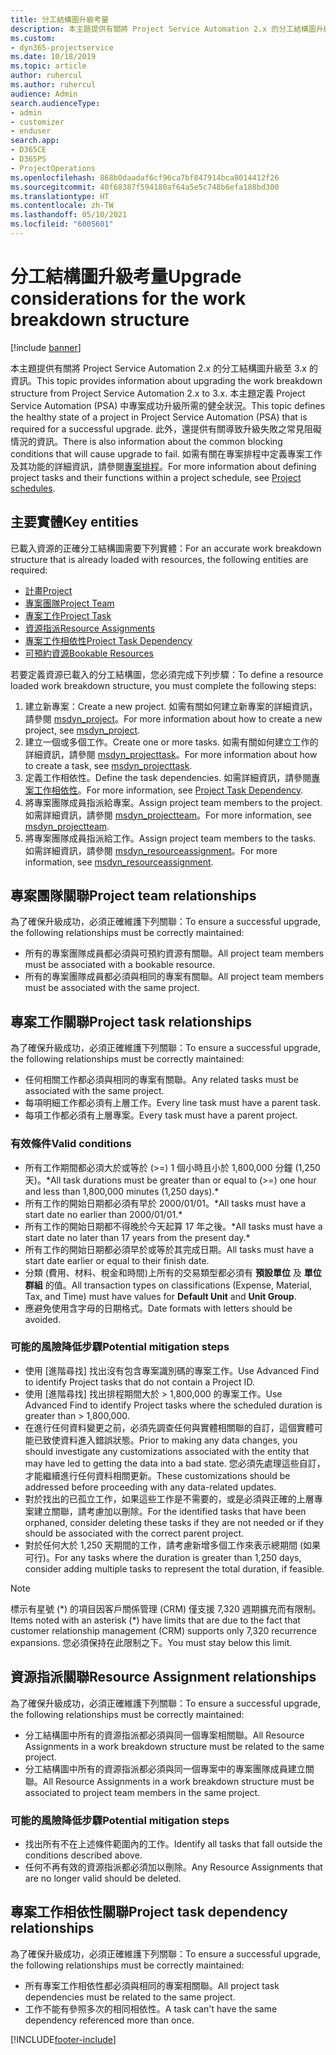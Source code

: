 ```yaml
---
title: 分工結構圖升級考量
description: 本主題提供有關將 Project Service Automation 2.x 的分工結構圖升級至 3.x 的資訊。
ms.custom:
- dyn365-projectservice
ms.date: 10/18/2019
ms.topic: article
author: ruhercul
ms.author: ruhercul
audience: Admin
search.audienceType:
- admin
- customizer
- enduser
search.app:
- D365CE
- D365PS
- ProjectOperations
ms.openlocfilehash: 868b0daadaf6cf96ca7bf847914bca8014412f26
ms.sourcegitcommit: 40f68387f594180af64a5e5c748b6efa188bd300
ms.translationtype: HT
ms.contentlocale: zh-TW
ms.lasthandoff: 05/10/2021
ms.locfileid: "6005601"
---
```

# <a name="upgrade-considerations-for-the-work-breakdown-structure"></a><span data-ttu-id="f20db-103">分工結構圖升級考量</span><span class="sxs-lookup"><span data-stu-id="f20db-103">Upgrade considerations for the work breakdown structure</span></span>

[!include [banner](../includes/psa-now-project-operations.md)]

<span data-ttu-id="f20db-104">本主題提供有關將 Project Service Automation 2.x 的分工結構圖升級至 3.x 的資訊。</span><span class="sxs-lookup"><span data-stu-id="f20db-104">This topic provides information about upgrading the work breakdown structure from Project Service Automation 2.x to 3.x.</span></span> <span data-ttu-id="f20db-105">本主題定義 Project Service Automation (PSA) 中專案成功升級所需的健全狀況。</span><span class="sxs-lookup"><span data-stu-id="f20db-105">This topic defines the healthy state of a project in Project Service Automation (PSA) that is required for a successful upgrade.</span></span> <span data-ttu-id="f20db-106">此外，還提供有關導致升級失敗之常見阻礙情況的資訊。</span><span class="sxs-lookup"><span data-stu-id="f20db-106">There is also information about the common blocking conditions that will cause upgrade to fail.</span></span> <span data-ttu-id="f20db-107">如需有關在專案排程中定義專案工作及其功能的詳細資訊，請參閱[專案排程](project-creating.md)。</span><span class="sxs-lookup"><span data-stu-id="f20db-107">For more information about defining project tasks and their functions within a project schedule, see [Project schedules](project-creating.md).</span></span>

## <a name="key-entities"></a><span data-ttu-id="f20db-108">主要實體</span><span class="sxs-lookup"><span data-stu-id="f20db-108">Key entities</span></span>
<span data-ttu-id="f20db-109">已載入資源的正確分工結構圖需要下列實體：</span><span class="sxs-lookup"><span data-stu-id="f20db-109">For an accurate work breakdown structure that is already loaded with resources, the following entities are required:</span></span>

- [<span data-ttu-id="f20db-110">計畫</span><span class="sxs-lookup"><span data-stu-id="f20db-110">Project</span></span>](/dynamics365/customerengagement/on-premises/developer/entities/msdyn_project)
- [<span data-ttu-id="f20db-111">專案團隊</span><span class="sxs-lookup"><span data-stu-id="f20db-111">Project Team</span></span>](/dynamics365/customerengagement/on-premises/developer/entities/msdyn_projectteam)
- [<span data-ttu-id="f20db-112">專案工作</span><span class="sxs-lookup"><span data-stu-id="f20db-112">Project Task</span></span>](/dynamics365/customerengagement/on-premises/developer/entities/msdyn_projecttask)
- [<span data-ttu-id="f20db-113">資源指派</span><span class="sxs-lookup"><span data-stu-id="f20db-113">Resource Assignments</span></span>](/dynamics365/customerengagement/on-premises/developer/entities/msdyn_resourceassignment)
- [<span data-ttu-id="f20db-114">專案工作相依性</span><span class="sxs-lookup"><span data-stu-id="f20db-114">Project Task Dependency</span></span>](/dynamics365/customerengagement/on-premises/developer/entities/msdyn_projecttaskdependency)
- [<span data-ttu-id="f20db-115">可預約資源</span><span class="sxs-lookup"><span data-stu-id="f20db-115">Bookable Resources</span></span>](/dynamics365/customerengagement/on-premises/developer/entities/bookableresource)

<span data-ttu-id="f20db-116">若要定義資源已載入的分工結構圖，您必須完成下列步驟：</span><span class="sxs-lookup"><span data-stu-id="f20db-116">To define a resource loaded work breakdown structure, you must complete the following steps:</span></span>

1. <span data-ttu-id="f20db-117">建立新專案：</span><span class="sxs-lookup"><span data-stu-id="f20db-117">Create a new project.</span></span> <span data-ttu-id="f20db-118">如需有關如何建立新專案的詳細資訊，請參閱 [msdyn_project](/dynamics365/customerengagement/on-premises/developer/entities/msdyn_project)。</span><span class="sxs-lookup"><span data-stu-id="f20db-118">For more information about how to create a new project, see [msdyn_project](/dynamics365/customerengagement/on-premises/developer/entities/msdyn_project).</span></span>
2. <span data-ttu-id="f20db-119">建立一個或多個工作。</span><span class="sxs-lookup"><span data-stu-id="f20db-119">Create one or more tasks.</span></span> <span data-ttu-id="f20db-120">如需有關如何建立工作的詳細資訊，請參閱 [msdyn_projecttask](/dynamics365/customerengagement/on-premises/developer/entities/msdyn_projecttask)。</span><span class="sxs-lookup"><span data-stu-id="f20db-120">For more information about how to create a task, see [msdyn_projecttask](/dynamics365/customerengagement/on-premises/developer/entities/msdyn_projecttask).</span></span>
3. <span data-ttu-id="f20db-121">定義工作相依性。</span><span class="sxs-lookup"><span data-stu-id="f20db-121">Define the task dependencies.</span></span> <span data-ttu-id="f20db-122">如需詳細資訊，請參閱[專案工作相依性](/dynamics365/customerengagement/on-premises/developer/entities/msdyn_projecttaskdependency)。</span><span class="sxs-lookup"><span data-stu-id="f20db-122">For more information, see [Project Task Dependency](/dynamics365/customerengagement/on-premises/developer/entities/msdyn_projecttaskdependency).</span></span>
4. <span data-ttu-id="f20db-123">將專案團隊成員指派給專案。</span><span class="sxs-lookup"><span data-stu-id="f20db-123">Assign project team members to the project.</span></span> <span data-ttu-id="f20db-124">如需詳細資訊，請參閱 [msdyn_projectteam](/dynamics365/customerengagement/on-premises/developer/entities/msdyn_projectteam)。</span><span class="sxs-lookup"><span data-stu-id="f20db-124">For more information, see [msdyn_projectteam](/dynamics365/customerengagement/on-premises/developer/entities/msdyn_projectteam).</span></span>
5. <span data-ttu-id="f20db-125">將專案團隊成員指派給工作。</span><span class="sxs-lookup"><span data-stu-id="f20db-125">Assign project team members to the tasks.</span></span> <span data-ttu-id="f20db-126">如需詳細資訊，請參閱 [msdyn_resourceassignment](/dynamics365/customerengagement/on-premises/developer/entities/msdyn_resourceassignment)。</span><span class="sxs-lookup"><span data-stu-id="f20db-126">For more information, see [msdyn_resourceassignment](/dynamics365/customerengagement/on-premises/developer/entities/msdyn_resourceassignment).</span></span>

## <a name="project-team-relationships"></a><span data-ttu-id="f20db-127">專案團隊關聯</span><span class="sxs-lookup"><span data-stu-id="f20db-127">Project team relationships</span></span>

<span data-ttu-id="f20db-128">為了確保升級成功，必須正確維護下列關聯：</span><span class="sxs-lookup"><span data-stu-id="f20db-128">To ensure a successful upgrade, the following relationships must be correctly maintained:</span></span>
- <span data-ttu-id="f20db-129">所有的專案團隊成員都必須與可預約資源有關聯。</span><span class="sxs-lookup"><span data-stu-id="f20db-129">All project team members must be associated with a bookable resource.</span></span>
- <span data-ttu-id="f20db-130">所有的專案團隊成員都必須與相同的專案有關聯。</span><span class="sxs-lookup"><span data-stu-id="f20db-130">All project team members must be associated with the same project.</span></span> 

## <a name="project-task-relationships"></a><span data-ttu-id="f20db-131">專案工作關聯</span><span class="sxs-lookup"><span data-stu-id="f20db-131">Project task relationships</span></span>
<span data-ttu-id="f20db-132">為了確保升級成功，必須正確維護下列關聯：</span><span class="sxs-lookup"><span data-stu-id="f20db-132">To ensure a successful upgrade, the following relationships must be correctly maintained:</span></span>

- <span data-ttu-id="f20db-133">任何相關工作都必須與相同的專案有關聯。</span><span class="sxs-lookup"><span data-stu-id="f20db-133">Any related tasks must be associated with the same project.</span></span>
- <span data-ttu-id="f20db-134">每項明細工作都必須有上層工作。</span><span class="sxs-lookup"><span data-stu-id="f20db-134">Every line task must have a parent task.</span></span>
- <span data-ttu-id="f20db-135">每項工作都必須有上層專案。</span><span class="sxs-lookup"><span data-stu-id="f20db-135">Every task must have a parent project.</span></span>

### <a name="valid-conditions"></a><span data-ttu-id="f20db-136">有效條件</span><span class="sxs-lookup"><span data-stu-id="f20db-136">Valid conditions</span></span>

- <span data-ttu-id="f20db-137">所有工作期間都必須大於或等於 (>=) 1 個小時且小於 1,800,000 分鐘 (1,250 天)。\*</span><span class="sxs-lookup"><span data-stu-id="f20db-137">All task durations must be greater than or equal to (>=) one hour and less than 1,800,000 minutes (1,250 days).\*</span></span>
- <span data-ttu-id="f20db-138">所有工作的開始日期都必須有早於 2000/01/01。\*</span><span class="sxs-lookup"><span data-stu-id="f20db-138">All tasks must have a start date no earlier than 2000/01/01.\*</span></span>
- <span data-ttu-id="f20db-139">所有工作的開始日期都不得晚於今天起算 17 年之後。\*</span><span class="sxs-lookup"><span data-stu-id="f20db-139">All tasks must have a start date no later than 17 years from the present day.\*</span></span>
- <span data-ttu-id="f20db-140">所有工作的開始日期都必須早於或等於其完成日期。</span><span class="sxs-lookup"><span data-stu-id="f20db-140">All tasks must have a start date earlier or equal to their finish date.</span></span>
- <span data-ttu-id="f20db-141">分類 (費用、材料、稅金和時間)上所有的交易類型都必須有 **預設單位** 及 **單位群組** 的值。</span><span class="sxs-lookup"><span data-stu-id="f20db-141">All transaction types on classifications (Expense, Material, Tax, and Time) must have values for **Default Unit** and **Unit Group**.</span></span>
- <span data-ttu-id="f20db-142">應避免使用含字母的日期格式。</span><span class="sxs-lookup"><span data-stu-id="f20db-142">Date formats with letters should be avoided.</span></span>

### <a name="potential-mitigation-steps"></a><span data-ttu-id="f20db-143">可能的風險降低步驟</span><span class="sxs-lookup"><span data-stu-id="f20db-143">Potential mitigation steps</span></span>
- <span data-ttu-id="f20db-144">使用 [進階尋找] 找出沒有包含專案識別碼的專案工作。</span><span class="sxs-lookup"><span data-stu-id="f20db-144">Use Advanced Find to identify Project tasks that do not contain a Project ID.</span></span>
- <span data-ttu-id="f20db-145">使用 [進階尋找] 找出排程期間大於 > 1,800,000 的專案工作。</span><span class="sxs-lookup"><span data-stu-id="f20db-145">Use Advanced Find to identify Project tasks where the scheduled duration is greater than > 1,800,000.</span></span>
- <span data-ttu-id="f20db-146">在進行任何資料變更之前，必須先調查任何與實體相關聯的自訂，這個實體可能已致使資料進入錯誤狀態。</span><span class="sxs-lookup"><span data-stu-id="f20db-146">Prior to making any data changes, you should investigate any customizations associated with the entity that may have led to getting the data into a bad state.</span></span> <span data-ttu-id="f20db-147">您必須先處理這些自訂，才能繼續進行任何資料相關更新。</span><span class="sxs-lookup"><span data-stu-id="f20db-147">These customizations should be addressed before proceeding with any data-related updates.</span></span>
- <span data-ttu-id="f20db-148">對於找出的已孤立工作，如果這些工作是不需要的，或是必須與正確的上層專案建立關聯，請考慮加以刪除。</span><span class="sxs-lookup"><span data-stu-id="f20db-148">For the identified tasks that have been orphaned, consider deleting these tasks if they are not needed or if they should be associated with the correct parent project.</span></span>
- <span data-ttu-id="f20db-149">對於任何大於 1,250 天期間的工作，請考慮新增多個工作來表示總期間 (如果可行)。</span><span class="sxs-lookup"><span data-stu-id="f20db-149">For any tasks where the duration is greater than 1,250 days, consider adding multiple tasks to represent the total duration, if feasible.</span></span>

> [!NOTE]
> <span data-ttu-id="f20db-150">標示有星號 (\*) 的項目因客戶關係管理 (CRM) 僅支援 7,320 週期擴充而有限制。</span><span class="sxs-lookup"><span data-stu-id="f20db-150">Items noted with an asterisk (\*) have limits that are due to the fact that customer relationship management (CRM) supports only 7,320 recurrence expansions.</span></span> <span data-ttu-id="f20db-151">您必須保持在此限制之下。</span><span class="sxs-lookup"><span data-stu-id="f20db-151">You must stay below this limit.</span></span>

## <a name="resource-assignment-relationships"></a><span data-ttu-id="f20db-152">資源指派關聯</span><span class="sxs-lookup"><span data-stu-id="f20db-152">Resource Assignment relationships</span></span>
<span data-ttu-id="f20db-153">為了確保升級成功，必須正確維護下列關聯：</span><span class="sxs-lookup"><span data-stu-id="f20db-153">To ensure a successful upgrade, the following relationships must be correctly maintained:</span></span>

- <span data-ttu-id="f20db-154">分工結構圖中所有的資源指派都必須與同一個專案相關聯。</span><span class="sxs-lookup"><span data-stu-id="f20db-154">All Resource Assignments in a work breakdown structure must be related to the same project.</span></span>
- <span data-ttu-id="f20db-155">分工結構圖中所有的資源指派都必須與同一個專案中的專案團隊成員建立關聯。</span><span class="sxs-lookup"><span data-stu-id="f20db-155">All Resource Assignments in a work breakdown structure must be associated to project team members in the same project.</span></span>

### <a name="potential-mitigation-steps"></a><span data-ttu-id="f20db-156">可能的風險降低步驟</span><span class="sxs-lookup"><span data-stu-id="f20db-156">Potential mitigation steps</span></span>
- <span data-ttu-id="f20db-157">找出所有不在上述條件範圍內的工作。</span><span class="sxs-lookup"><span data-stu-id="f20db-157">Identify all tasks that fall outside the conditions described above.</span></span>  
- <span data-ttu-id="f20db-158">任何不再有效的資源指派都必須加以刪除。</span><span class="sxs-lookup"><span data-stu-id="f20db-158">Any Resource Assignments that are no longer valid should be deleted.</span></span>

## <a name="project-task-dependency-relationships"></a><span data-ttu-id="f20db-159">專案工作相依性關聯</span><span class="sxs-lookup"><span data-stu-id="f20db-159">Project task dependency relationships</span></span>
<span data-ttu-id="f20db-160">為了確保升級成功，必須正確維護下列關聯：</span><span class="sxs-lookup"><span data-stu-id="f20db-160">To ensure a successful upgrade, the following relationships must be correctly maintained:</span></span>

- <span data-ttu-id="f20db-161">所有專案工作相依性都必須與相同的專案相關聯。</span><span class="sxs-lookup"><span data-stu-id="f20db-161">All project task dependencies must be related to the same project.</span></span>
- <span data-ttu-id="f20db-162">工作不能有參照多次的相同相依性。</span><span class="sxs-lookup"><span data-stu-id="f20db-162">A task can't have the same dependency referenced more than once.</span></span>


[!INCLUDE[footer-include](../includes/footer-banner.md)]